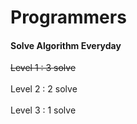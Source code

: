 # Programmers
<h4>Solve Algorithm Everyday</h4>

<strike>Level 1 : 3 solve</strike>
<br>
<br>
Level 2 : 2 solve
<br>
<br>
Level 3 : 1 solve
